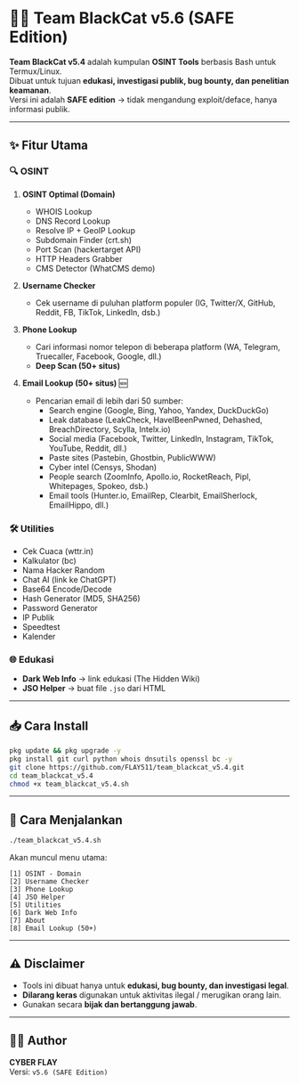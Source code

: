 # 🕵️‍♂️ Team BlackCat v5.6 (SAFE Edition)

**Team BlackCat v5.4** adalah kumpulan **OSINT Tools** berbasis Bash untuk Termux/Linux.  
Dibuat untuk tujuan **edukasi, investigasi publik, bug bounty, dan penelitian keamanan**.  
Versi ini adalah **SAFE edition** → tidak mengandung exploit/deface, hanya informasi publik.

---

## ✨ Fitur Utama

### 🔍 OSINT
1. **OSINT Optimal (Domain)**  
   - WHOIS Lookup  
   - DNS Record Lookup  
   - Resolve IP + GeoIP Lookup  
   - Subdomain Finder (crt.sh)  
   - Port Scan (hackertarget API)  
   - HTTP Headers Grabber  
   - CMS Detector (WhatCMS demo)  

2. **Username Checker**  
   - Cek username di puluhan platform populer (IG, Twitter/X, GitHub, Reddit, FB, TikTok, LinkedIn, dsb.)

3. **Phone Lookup**  
   - Cari informasi nomor telepon di beberapa platform (WA, Telegram, Truecaller, Facebook, Google, dll.)  
   - **Deep Scan (50+ situs)**  

4. **Email Lookup (50+ situs)** 🆕  
   - Pencarian email di lebih dari 50 sumber:  
     - Search engine (Google, Bing, Yahoo, Yandex, DuckDuckGo)  
     - Leak database (LeakCheck, HaveIBeenPwned, Dehashed, BreachDirectory, Scylla, Intelx.io)  
     - Social media (Facebook, Twitter, LinkedIn, Instagram, TikTok, YouTube, Reddit, dll.)  
     - Paste sites (Pastebin, Ghostbin, PublicWWW)  
     - Cyber intel (Censys, Shodan)  
     - People search (ZoomInfo, Apollo.io, RocketReach, Pipl, Whitepages, Spokeo, dsb.)  
     - Email tools (Hunter.io, EmailRep, Clearbit, EmailSherlock, EmailHippo, dll.)  

### 🛠 Utilities
- Cek Cuaca (wttr.in)  
- Kalkulator (bc)  
- Nama Hacker Random  
- Chat AI (link ke ChatGPT)  
- Base64 Encode/Decode  
- Hash Generator (MD5, SHA256)  
- Password Generator  
- IP Publik  
- Speedtest  
- Kalender  

### 🌐 Edukasi
- **Dark Web Info** → link edukasi (The Hidden Wiki)  
- **JSO Helper** → buat file `.jso` dari HTML  

---

## 📥 Cara Install

```bash
pkg update && pkg upgrade -y
pkg install git curl python whois dnsutils openssl bc -y
git clone https://github.com/FLAY511/team_blackcat_v5.4.git
cd team_blackcat_v5.4
chmod +x team_blackcat_v5.4.sh
```

---

## 🚀 Cara Menjalankan

```bash
./team_blackcat_v5.4.sh
```

Akan muncul menu utama:
```
[1] OSINT - Domain
[2] Username Checker
[3] Phone Lookup
[4] JSO Helper
[5] Utilities
[6] Dark Web Info
[7] About
[8] Email Lookup (50+)
```

---

## ⚠️ Disclaimer
- Tools ini dibuat hanya untuk **edukasi, bug bounty, dan investigasi legal**.  
- **Dilarang keras** digunakan untuk aktivitas ilegal / merugikan orang lain.  
- Gunakan secara **bijak dan bertanggung jawab**.  

---

## 👨‍💻 Author
**CYBER FLAY**  
Versi: `v5.6 (SAFE Edition)`
